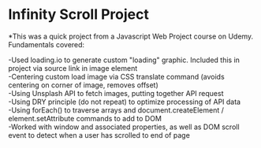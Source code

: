 # Infinity Scroll Project

*This was a quick project from a Javascript Web Project course on Udemy. Fundamentals covered:

-Used loading.io to generate custom "loading" graphic. Included this in project via source link in image element  
-Centering custom load image via CSS translate command (avoids centering on corner of image, removes offset)  
-Using Unsplash API to fetch images, putting together API request  
-Using DRY principle (do not repeat) to optimize processing of API data  
-Using forEach() to traverse arrays and document.createElement / element.setAttribute commands to add to DOM  
-Worked with window and associated properties, as well as DOM scroll event to detect when a user has scrolled to end of page  
